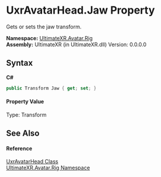 # UxrAvatarHead.Jaw Property 
 

Gets or sets the jaw transform.

**Namespace:**&nbsp;<a href="N_UltimateXR_Avatar_Rig">UltimateXR.Avatar.Rig</a><br />**Assembly:**&nbsp;UltimateXR (in UltimateXR.dll) Version: 0.0.0.0

## Syntax

**C#**<br />
``` C#
public Transform Jaw { get; set; }
```


#### Property Value
Type: Transform

## See Also


#### Reference
<a href="T_UltimateXR_Avatar_Rig_UxrAvatarHead">UxrAvatarHead Class</a><br /><a href="N_UltimateXR_Avatar_Rig">UltimateXR.Avatar.Rig Namespace</a><br />